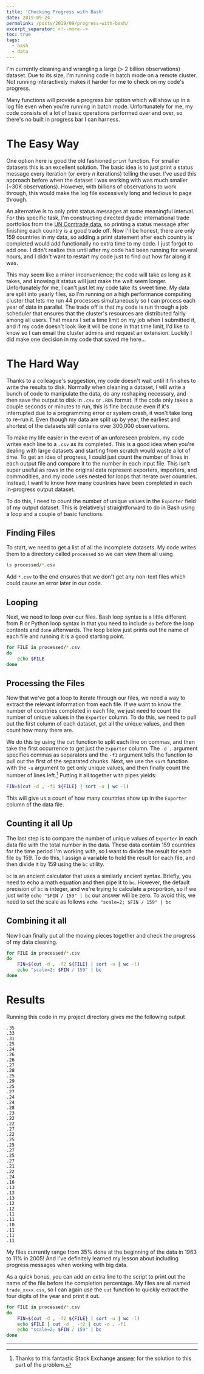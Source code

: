 ```yaml
---
title: 'Checking Progress with Bash'
date: 2019-09-24
permalink: /posts/2019/09/progress-with-bash/
excerpt_separator: <!--more-->
toc: true
tags:
  - bash
  - data
---
```


I'm currently cleaning and wrangling a large (> 2 billion observations) dataset. Due to its size, I'm running code in batch mode on a remote cluster. Not running interactively makes it harder for me to check on my code's progress.
<!--more-->
Many functions will provide a progress bar option which will show up in a log file even when you're running in batch mode. Unfortunately for me, my code consists of a lot of basic operations performed over and over, so there's no built in progress bar I can harness. 

# The Easy Way

One option here is good the old fashioned `print` function. For smaller datasets this is an excellent solution. The basic idea is to just print a status message every iteration (or every $n$ iterations) telling the user. I've used this approach before when the dataset I was working with was much smaller (~30K observations). However, with billions of observations to work through, this would make the log file excessively long and tedious to page through.

An alternative is to only print status messages at some meaningful interval. For this specific task, I'm constructing directed dyadic international trade portfolios from the [UN Comtrade data](https://comtrade.un.org/), so printing a status message after finishing each country is a good trade off. Now I'll be honest, there are only 159 countries in my data, so adding a print statement after each country is completed would add functionally no extra time to my code. I just forgot to add one. I didn't realize this until after my code had been running for several hours, and I didn't want to restart my code just to find out how far along it was.

This may seem like a minor inconvenience; the code will take as long as it takes, and knowing it status will just make the wait seem longer. Unfortunately for me, I can't just let my code take its sweet time. My data are split into yearly files, so I'm running on a high performance computing cluster that lets me run 44 processes simultaneously so I can process each year of data in parallel. The trade off is that my code is run through a job scheduler that ensures that the cluster's resources are distributed fairly among all users. That means I set a time limit on my job when I submitted it, and if my code doesn't look like it will be done in that time limit, I'd like to know so I can email the cluster admins and request an extension. Luckily I did make one decision in my code that saved me here...

# The Hard Way

Thanks to a colleague's suggestion, my code doesn't wait until it finishes to write the results to disk. Normally when cleaning a dataset, I will write a bunch of code to manipulate the data, do any reshaping necessary, and then save the output to disk in `.csv` or `.RDS` format. If the code only takes a couple seconds or minutes to run, this is fine because even if it's interrupted due to a programming error or system crash, it won't take long to re-run it. Even though my data are split up by year, the earliest and shortest of the datasets still contains over 300,000 observations.

To make my life easier in the event of an unforeseen problem, my code writes each line to a `.csv` as its completed. This is a good idea when you're dealing with large datasets and starting from scratch would waste a lot of time. To get an idea of progress, I could just count the number of lines in each output file and compare it to the number in each input file. This isn't super useful as rows in the original data represent exporters, importers, and commodities, and my code uses nested for loops that iterate over countries. Instead, I want to know how many countries have been completed in each in-progress output dataset.

To do this, I need to count the number of unique values in the `Exporter` field of my output dataset. This is (relatively) straightforward to do in Bash using a loop and a couple of basic functions.

## Finding Files

To start, we need to get a list of all the incomplete datasets. My code writes them to a directory called `processed` so we can view them all using

```bash
ls processed/*.csv
```

Add `*.csv` to the end ensures that we don't get any non-text files which could cause an error later in our code.

## Looping

Next, we need to loop over our files. Bash loop syntax is a little different from R or Python loop syntax in that you need to include `do` before the loop contents and `done` afterwards. The loop below just prints out the name of each file and running it is a good starting point.

```bash
for FILE in processed/*.csv
do
	echo $FILE
done
```

## Processing the Files

Now that we've got a loop to iterate through our files, we need a way to extract the relevant information from each file. If we want to know the number of countries completed in each file, we just need to count the number of unique values in the `Exporter` column. To do this, we need to pull out the first column of each dataset, get all the unique values, and then count how many there are.

We do this by using the `cut` function to split each line on commas, and then take the first occurrence to get just the `Exporter` column. The `-d ,` argument specifies commas as separators and the `-f1` argument tells the function to pull out the first of the separated chunks. Next, we use the `sort` function with the `-u` argument to get only unique values, and then finally count the number of lines left.[^1] Putting it all together with pipes yields:

```bash
FIN=$(cut -d , -f1 ${FILE} | sort -u | wc -l)
```

This will give us a count of how many countries show up in the `Exporter` column of the data file.

## Counting it all Up

The last step is to compare the number of unique values of `Exporter` in each data file with the total number in the data. These data contain 159 countries for the time period I'm working with, so I want to divide the result for each file by 159. To do this, I assign a variable to hold the result for each file, and then divide it by 159 using the `bc` utility.

`bc` is an ancient calculator that uses a similarly ancient syntax. Briefly, you need to echo a math equation and then pipe it to `bc`. However, the default precision of `bc` is integer, and we're trying to calculate a proportion, so if we just write `echo "$FIN / 159" | bc` our answer will be zero. To avoid this, we need to set the scale as follows `echo "scale=2; $FIN / 159" | bc`

## Combining it all

Now I can finally put all the moving pieces together and check the progress of my data cleaning.

```bash
for FILE in processed/*.csv
do
	FIN=$(cut -d , -f2 ${FILE} | sort -u | wc -l)
	echo "scale=2; $FIN / 159" | bc
done
```

# Results

Running this code in my project directory gives me the following output

    .35
    .33
    .31
    .25
    .24
    .26
    .26
    .27
    .28
    .25
    .29
    .25
    .27
    .24
    .24
    .28
    .23
    .22
    .22
    .27
    .22
    .25
    .25
    .27
    .25
    .27
    .21
    .22
    .24
    .16
    .13
    .13
    .13
    .12
    .12
    .11
    .11
    .10
    .11
    .11
    .11

My files currently range from 35% done at the beginning of the data in 1963 to 11% in 2005! And I've definitely learned my lesson about including progress messages when working with big data.

As a quick bonus, you can add an extra line to the script to print out the name of the file before the completion percentage. My files are all named `trade_xxxx.csv`, so I can again use the `cut` function to quickly extract the four digits of the year and print it out.

```bash
for FILE in processed/*.csv
do
	FIN=$(cut -d , -f2 ${FILE} | sort -u | wc -l)
	echo $FILE | cut -d _ -f2 | cut -d . -f1
	echo "scale=2; $FIN / 159" | bc
done
```

------
[^1]: Thanks to this fantastic Stack Exchange [answer](https://stackoverflow.com/a/2781511) for the solution to this part of the problem.